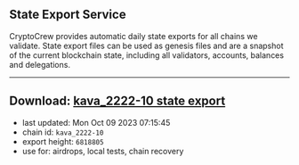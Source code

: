 ## State Export Service
CryptoCrew provides automatic daily state exports for all chains we validate. State export files can be used as genesis files and are a snapshot of the current blockchain state, including all validators, accounts, balances and delegations.

---
**Download: [kava_2222-10 state export](https://dl.ccvalidators.com/SERVICE/kava/kava_2222-10_export_6818805.json)**
---

- last updated: Mon Oct 09 2023 07:15:45
- chain id: `kava_2222-10`
- export height: `6818805`
- use for: airdrops, local tests, chain recovery
